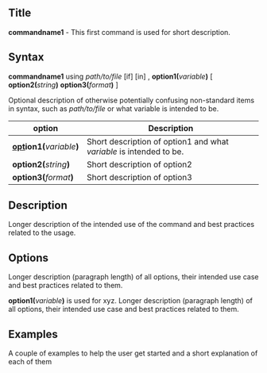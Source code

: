 ## Title

**commandname1** - This first command is used for short description.

## Syntax

**commandname1** using _path/to/file_ [if] [in] , **option1(**_variable_**)** [ **option2(**_string_**)** **option3(**_format_**)** ]

Optional description of otherwise potentially confusing non-standard items in syntax, such as _path/to/file_ or what variable is intended to be.

| option            | Description                                                       |
|-------------------|-------------------------------------------------------------------|
| **<u>opt</u>ion1(**_variable_**)** | Short description of option1 and what _variable_ is intended to be. |
| **option2(**_string_**)**   | Short description of option2                                      |
| **option3(**_format_**)**   | Short description of option3                                      |

## Description

Longer description of the intended use of the command and best practices related to the usage.

## Options

Longer description (paragraph length) of all options, their intended use case and best practices related to them.

**option1(**_variable_**)** is used for xyz. Longer description (paragraph length) of all options, their intended use case and best practices related to them.

## Examples

A couple of examples to help the user get started and a short explanation of each of them